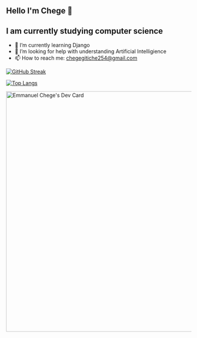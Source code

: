 ## Hello I'm Chege 👋

## I am currently studying computer science 

- 🌱 I’m currently learning Django
- 🤔 I’m looking for help with understanding Artificial Intelligience
- 📫 How to reach me: chegegitiche254@gmail.com



[![GitHub Streak](https://streak-stats.demolab.com?user=Chege-Gitiche&theme=dark)](https://git.io/streak-stats)

[![Top Langs](https://github-readme-stats.vercel.app/api/top-langs/?username=Chege-Gitiche&layout=donut)](https://github.com/anuraghazra/github-readme-stats)

<a href="https://app.daily.dev/emmanuelchege"><img src="https://api.daily.dev/devcards/v2/YFuSeGz5ylkofel3Z3Dtx.png?type=wide&r=bjf" width="652" alt="Emmanuel Chege's Dev Card"/></a>


<!--
**Chege-Gitiche/Chege-Gitiche** is a ✨ _special_ ✨ repository because its `README.md` (this file) appears on your GitHub profile.

Here are some ideas to get you started:

- 🔭 I’m currently working on ...

- 👯 I’m looking to collaborate on ...

- 💬 Ask me about ...

- 😄 Pronouns: ...
- ⚡ Fun fact: ...
-->
